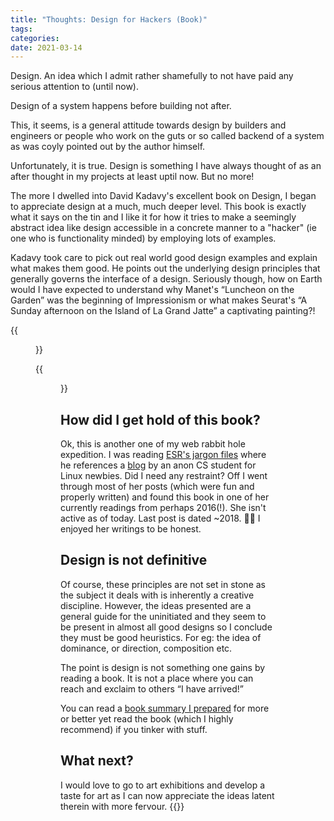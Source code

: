 ```yaml
---
title: "Thoughts: Design for Hackers (Book)"  
tags:
categories: 
date: 2021-03-14
---
```


Design. An idea which I admit rather shamefully to not have paid any serious attention to (until now). 

Design of a system happens before building not after.   

This, it seems, is a general attitude towards design by builders and engineers or people who work on the guts or so called backend of a system as was coyly pointed out by the author himself.

Unfortunately, it is true. Design is something I have always thought of as an after thought in my projects at least uptil now. But no more!


The more I dwelled into David Kadavy's excellent book on Design, I began to appreciate design at a much, much deeper level. This book is exactly what it says on the tin and I like it for how it tries to make a seemingly abstract idea like design accessible in a concrete manner to a "hacker" (ie one who is functionality minded) by employing lots of examples.    

Kadavy took care to pick out real world good design examples and explain what makes them good. He points out the underlying design principles that generally governs the interface of a design. Seriously though, how on Earth would I have expected to understand why Manet's &ldquo;Luncheon on the Garden&rdquo; was the beginning of Impressionism or what makes Seurat's &ldquo;A Sunday afternoon on the Island of La Grand Jatte&rdquo; a captivating painting?!  

{{<figure src="/img/luncheon-on-the-grass-manet.png" caption="The Luncheon on the Grass by Edouard Manet">}}  

{{<figure src="/img/sunday-afternoon-seurat.jpg" caption="A Sunday Afternoon on the Island of La Grand Jatte by George Seurat">}}

## How did I get hold of this book?  

Ok, this is another one of my web rabbit hole expedition. I was reading [ESR's jargon files][1] where he references a [blog][2] by an anon CS student for Linux newbies. Did I need any restraint? Off I went through most of her posts (which were fun and properly written) and found this book in one of her currently readings from perhaps 2016(!). She isn't active as of today. Last post is dated ~2018. :man_shrugging: I enjoyed her writings to be honest.  


## Design is not definitive

Of course, these principles are not set in stone as the subject it deals with is inherently a creative discipline. However, the ideas presented are a general guide for the uninitiated and they seem to be present in almost all good designs so I conclude they must be good heuristics. For eg: the idea of dominance, or direction, composition etc.  

The point is design is not something one gains by reading a book. It is not a place where you can reach and exclaim to others &ldquo;I have arrived!&rdquo;

You can read a [book summary I prepared][0] for more or better yet read the book (which I highly recommend) if you tinker with stuff. 

## What next? 

I would love to go to art exhibitions and develop a taste for art as I can now appreciate the ideas latent therein with more fervour.
{{<card>}}

[0]: /post/notes-design-for-hackers-by-david-kadavy
[1]: http://www.catb.org/~esr/faqs/hacker-howto.html
[2]: https://letsgolarval.wordpress.com/